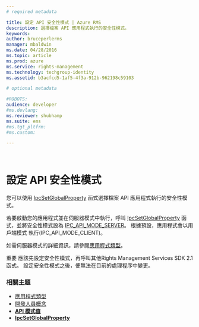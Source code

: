 ```yaml
---
# required metadata

title: 設定 API 安全性模式 | Azure RMS
description: 選擇檔案 API 應用程式執行的安全性模式。
keywords:
author: bruceperlerms
manager: mbaldwin
ms.date: 04/28/2016
ms.topic: article
ms.prod: azure
ms.service: rights-management
ms.technology: techgroup-identity
ms.assetid: b3acfcd5-1af5-4f3a-912b-962198c59103

# optional metadata

#ROBOTS:
audience: developer
#ms.devlang:
ms.reviewer: shubhamp
ms.suite: ems
#ms.tgt_pltfrm:
#ms.custom:

---
```


﻿
# 設定 API 安全性模式

您可以使用 [IpcSetGlobalProperty](/rights-management/sdk/2.1/api/win/functions#msipc_ipcsetglobalproperty) 函式選擇檔案 API 應用程式執行的安全性模式。

若要啟動您的應用程式並在伺服器模式中執行，呼叫 [IpcSetGlobalProperty](/rights-management/sdk/2.1/api/win/functions#msipc_ipcsetglobalproperty) 函式，並將安全性模式設為 [IPC\_API\_MODE\_SERVER](/rights-management/sdk/2.1/api/win/api%20mode%20values#msipc_api_mode_values_IPC_API_MODE_SERVER)。 根據預設，應用程式會以用戶端模式 執行(IPC\_API\_MODE\_CLIENT)。

如需伺服器模式的詳細資訊，請參閱[應用程式類型](application-types.md)。

重要  應該先設定安全性模式，再呼叫其他Rights Management Services SDK 2.1 函式。 設定安全性模式之後，便無法在目前的處理程序中變更。

 

### 相關主題

* [應用程式類型](application-types.md)
* [開發人員概念](ad-rms-concepts-nav.md)
* [**API 模式值**](/rights-management/sdk/2.1/api/win/api%20mode%20values#msipc_api_mode_values_IPC_API_MODE_SERVER)
* [**IpcSetGlobalProperty**](/rights-management/sdk/2.1/api/win/functions#msipc_ipcsetglobalproperty)
 

 





<!--HONumber=Apr16_HO3-->


